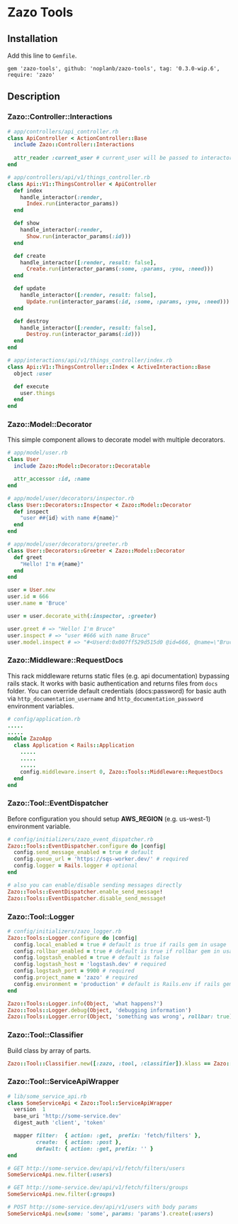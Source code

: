 # Zazo Tools

## Installation

Add this line to `Gemfile`.
```
gem 'zazo-tools', github: 'noplanb/zazo-tools', tag: '0.3.0-wip.6', require: 'zazo'
```

## Description

### Zazo::Controller::Interactions

``` ruby
# app/controllers/api_controller.rb
class ApiController < ActionController::Base
  include Zazo::Controller::Interactions
  
  attr_reader :current_user # current_user will be passed to interactor as user
end
```

``` ruby
# app/controllers/api/v1/things_controller.rb
class Api::V1::ThingsController < ApiController
  def index
    handle_interactor(:render,
      Index.run(interactor_params))
  end

  def show
    handle_interactor(:render,
      Show.run(interactor_params(:id)))
  end

  def create
    handle_interactor([:render, result: false],
      Create.run(interactor_params(:some, :params, :you, :need)))
  end

  def update
    handle_interactor([:render, result: false],
      Update.run(interactor_params(:id, :some, :params, :you, :need)))
  end

  def destroy
    handle_interactor([:render, result: false],
      Destroy.run(interactor_params(:id)))
  end
end
```

``` ruby
# app/interactions/api/v1/things_controller/index.rb
class Api::V1::ThingsController::Index < ActiveInteraction::Base
  object :user

  def execute
    user.things
  end
end
```

### Zazo::Model::Decorator

This simple component allows to decorate model with multiple decorators.

``` ruby
# app/model/user.rb
class User
  include Zazo::Model::Decorator::Decoratable

  attr_accessor :id, :name
end
```

``` ruby
# app/model/user/decorators/inspector.rb
class User::Decorators::Inspector < Zazo::Model::Decorator
  def inspect
    "user ##{id} with name #{name}"
  end
end
```

``` ruby
# app/model/user/decorators/greeter.rb
class User::Decorators::Greeter < Zazo::Model::Decorator
  def greet
    "Hello! I'm #{name}"
  end
end
```

``` ruby
user = User.new
user.id = 666
user.name = 'Bruce'

user = user.decorate_with(:inspector, :greeter)

user.greet # => "Hello! I'm Bruce"
user.inspect # => "user #666 with name Bruce"
user.model.inspect # => "#<Userd:0x007ff529d515d0 @id=666, @name=\"Bruce\">"
```

### Zazo::Middleware::RequestDocs

This rack middleware returns static files (e.g. api documentation) bypassing rails stack. It works with basic authentication and returns files from `docs` folder.
You can override default credentials (docs:password) for basic auth via `http_documentation_username` and `http_documentation_password` environment variables.

``` ruby
# config/application.rb
.....
.....
module ZazoApp
  class Application < Rails::Application
    .....
    .....
    .....
    config.middleware.insert 0, Zazo::Tools::Middleware::RequestDocs
  end
end
```

### Zazo::Tool::EventDispatcher

Before configuration you should setup **AWS_REGION** (e.g. us-west-1) environment variable.

``` ruby
# config/initializers/zazo_event_dispatcher.rb
Zazo::Tools::EventDispatcher.configure do |config|
  config.send_message_enabled = true # default
  config.queue_url = 'https://sqs-worker.dev/' # required
  config.logger = Rails.logger # optional 
end
```

``` ruby
# also you can enable/disable sending messages directly
Zazo::Tools::EventDispatcher.enable_send_message!
Zazo::Tools::EventDispatcher.disable_send_message!
```

### Zazo::Tool::Logger

``` ruby
# config/initializers/zazo_logger.rb
Zazo::Tools::Logger.configure do |config|
  config.local_enabled = true # default is true if rails gem in usage
  config.rollbar_enabled = true # default is true if rollbar gem in usage
  config.logstash_enabled = true # default is false
  config.logstash_host = 'logstash.dev' # required
  config.logstash_port = 9900 # required
  config.project_name = 'zazo' # required
  config.environment = 'production' # default is Rails.env if rails gem in usage
end
```

``` ruby
Zazo::Tools::Logger.info(Object, 'what happens?')
Zazo::Tools::Logger.debug(Object, 'debugging information')
Zazo::Tools::Logger.error(Object, 'something was wrong', rollbar: true)
```

### Zazo::Tool::Classifier

Build class by array of parts.

``` ruby
Zazo::Tool::Classifier.new([:zazo, :tool, :classifier]).klass == Zazo::Tool::Classifier # => true
```

### Zazo::Tool::ServiceApiWrapper

``` ruby
# lib/some_service_api.rb
class SomeServiceApi < Zazo::Tool::ServiceApiWrapper
  version  1
  base_uri 'http://some-service.dev'
  digest_auth 'client', 'token'

  mapper filter:  { action: :get,  prefix: 'fetch/filters' },
         create:  { action: :post },
         default: { action: :get, prefix: '' }
end
```

``` ruby
# GET http://some-service.dev/api/v1/fetch/filters/users
SomeServiceApi.new.filter(:users)  

# GET http://some-service.dev/api/v1/fetch/filters/groups
SomeServiceApi.new.filter(:groups)

# POST http://some-service.dev/api/v1/users with body params
SomeServiceApi.new(some: 'some', params: 'params').create(:users) 
```
